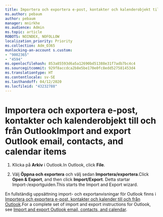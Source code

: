 ```yaml
---
title: Importera och exportera e-post, kontakter och kalenderobjekt till och från Outlook
ms.author: pebaum
author: pebaum
manager: mnirkhe
ms.audience: Admin
ms.topic: article
ROBOTS: NOINDEX, NOFOLLOW
localization_priority: Priority
ms.collection: Adm_O365
munlocking-an-account s.custom:
- "9002365"
- "4594"
ms.openlocfilehash: 853a85593d6a5a12690bd51388e31f7adb7bc4c4
ms.sourcegitcommit: 929f8accdca2b8e5be170e0fc8edd527581453d4
ms.translationtype: HT
ms.contentlocale: sv-SE
ms.lasthandoff: 04/12/2020
ms.locfileid: "43232788"
---
```

# <a name="import-and-export-outlook-email-contacts-and-calendar-items"></a><span data-ttu-id="6bf28-102">Importera och exportera e-post, kontakter och kalenderobjekt till och från Outlook</span><span class="sxs-lookup"><span data-stu-id="6bf28-102">Import and export Outlook email, contacts, and calendar items</span></span>

1. <span data-ttu-id="6bf28-103">Klicka på **Arkiv** i Outlook.</span><span class="sxs-lookup"><span data-stu-id="6bf28-103">In Outlook, click **File**.</span></span>

2. <span data-ttu-id="6bf28-104">Välj **Öppna och exportera** och välj sedan **Importera/exportera**.</span><span class="sxs-lookup"><span data-stu-id="6bf28-104">Click **Open & Export**, and then click **Import/Export**.</span></span> <span data-ttu-id="6bf28-105">Detta startar Import-/exportguiden.</span><span class="sxs-lookup"><span data-stu-id="6bf28-105">This starts the Import and Export wizard.</span></span>

<span data-ttu-id="6bf28-106">En fullständig uppsättning import- och exportanvisningar för Outlook finns i [Importera och exportera e-post, kontakter och kalender till och från Outlook](https://support.office.com/article/import-and-export-outlook-email-contacts-and-calendar-92577192-3881-4502-b79d-c3bbada6c8ef).</span><span class="sxs-lookup"><span data-stu-id="6bf28-106">For a complete set of import and export instructions for Outlook, see [Import and export Outlook email, contacts, and calendar](https://support.office.com/article/import-and-export-outlook-email-contacts-and-calendar-92577192-3881-4502-b79d-c3bbada6c8ef).</span></span>
